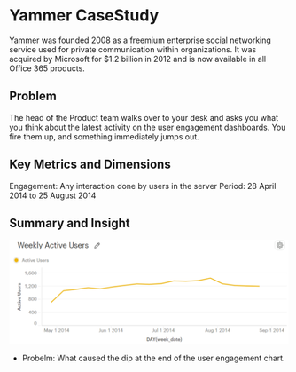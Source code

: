 # Yammer CaseStudy

Yammer was founded 2008 as a freemium enterprise social networking service used for private communication within organizations. It was acquired by Microsoft for $1.2 billion in 2012 and is now available in all Office 365 products.


## Problem
The	head	of	the	Product	team	walks	over	to	your	desk	and	asks	you	what	you	think	about	the	latest	activity	on	the	user engagement	dashboards.	You	fire	them	up,	and	something	immediately	jumps	out.

## Key Metrics and Dimensions
Engagement: Any interaction done by users in the server
Period: 28 April 2014 to 25 August 2014


## Summary and Insight
![Alt text](Weekly_User_Engagement.png)
 - Probelm: What	caused	the	dip	at	the	end	of the	user engagement chart.
 
